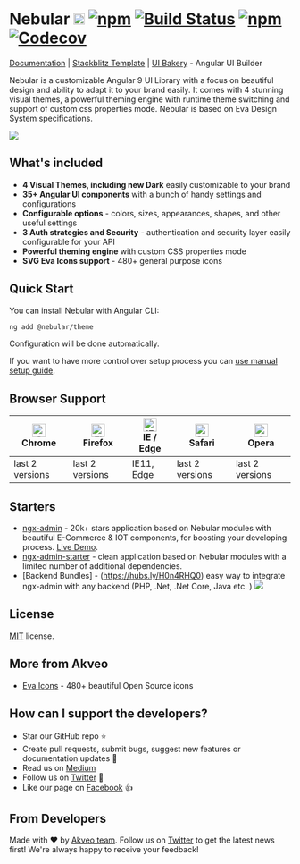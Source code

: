 # Nebular [<img src="https://i.imgur.com/oMcxwZ0.png" alt="Eva Design System" height="20px" />](https://hubs.ly/H0n4RKf0) [![npm](https://img.shields.io/npm/l/@nebular/theme.svg)]() [![Build Status](https://travis-ci.org/akveo/nebular.svg?branch=master)](https://travis-ci.org/akveo/nebular) [![npm](https://img.shields.io/npm/dt/@nebular/theme.svg)](https://www.npmjs.com/package/@nebular/theme) [![Codecov](https://img.shields.io/codecov/c/github/akveo/nebular/master.svg?style=flat-square)](https://codecov.io/gh/akveo/nebular/branch/master)

[Documentation](https://hubs.ly/H0n4S800) | [Stackblitz Template](https://stackblitz.com/github/akveo/nebular-seed) | [UI Bakery](https://hubs.ly/H0n4S8d0) - Angular UI Builder

Nebular is a customizable Angular 9 UI Library with a focus on beautiful design and ability to adapt it to your brand easily. It comes with 4 stunning visual themes, a powerful theming engine with runtime theme switching and support of custom css properties mode. Nebular is based on Eva Design System specifications.

<a href="https://hubs.ly/H0n4RHQ0"><img src="https://i.imgur.com/C8ZN4SA.jpg"></a>

## What's included

- **4 Visual Themes, including new Dark** easily customizable to your brand
- **35+ Angular UI components** with a bunch of handy settings and configurations
- **Configurable options** - colors, sizes, appearances, shapes, and other useful settings
- **3 Auth strategies and Security** - authentication and security layer easily configurable for your API
- **Powerful theming engine** with custom CSS properties mode
- **SVG Eva Icons support**  - 480+ general purpose icons

## Quick Start

You can install Nebular with Angular CLI:

```bash
ng add @nebular/theme
```

Configuration will be done automatically.

If you want to have more control over setup process you can [use manual setup guide](https://hubs.ly/H0n4S8B0).

## Browser Support

| [<img src="https://raw.githubusercontent.com/alrra/browser-logos/master/src/chrome/chrome_48x48.png" alt="Chrome" width="24px" height="24px" />](http://godban.github.io/browsers-support-badges/)</br>Chrome | [<img src="https://raw.githubusercontent.com/alrra/browser-logos/master/src/firefox/firefox_48x48.png" alt="Firefox" width="24px" height="24px" />](http://godban.github.io/browsers-support-badges/)</br>Firefox | [<img src="https://raw.githubusercontent.com/alrra/browser-logos/master/src/edge/edge_48x48.png" alt="IE / Edge" width="24px" height="24px" />](http://godban.github.io/browsers-support-badges/)</br>IE / Edge | [<img src="https://raw.githubusercontent.com/alrra/browser-logos/master/src/safari/safari_48x48.png" alt="Safari" width="24px" height="24px" />](http://godban.github.io/browsers-support-badges/)</br>Safari | [<img src="https://raw.githubusercontent.com/alrra/browser-logos/master/src/opera/opera_48x48.png" alt="Opera" width="24px" height="24px" />](http://godban.github.io/browsers-support-badges/)</br>Opera |
| --- | --- | --- | --- | --- |
| last 2 versions | last 2 versions | IE11, Edge | last 2 versions | last 2 versions 


## Starters

- [ngx-admin](http://github.com/akveo/ngx-admin) - 20k+ stars application based on Nebular modules with beautiful E-Commerce & IOT components, for boosting your developing process. [Live Demo](https://hubs.ly/H0n4D8Z0).
- [ngx-admin-starter](https://github.com/akveo/ngx-admin/tree/starter-kit) - clean application based on Nebular modules with a limited number of additional dependencies.
- [Backend Bundles] - (https://hubs.ly/H0n4RHQ0) easy way to integrate ngx-admin with any backend (PHP, .Net, .Net Core, Java etc. )
<a href="https://hubs.ly/H0n4RHQ0"><img src="https://i.imgur.com/qbtASmP.png"></a>

## License
[MIT](LICENSE.txt) license.

## More from Akveo
- [Eva Icons](https://github.com/akveo/eva-icons) - 480+ beautiful Open Source icons

## How can I support the developers?
- Star our GitHub repo :star:
- Create pull requests, submit bugs, suggest new features or documentation updates :wrench:
- Read us on [Medium](https://medium.com/akveo-engineering)
- Follow us on [Twitter](https://twitter.com/akveo_inc) :feet:
- Like our page on [Facebook](https://www.facebook.com/akveo/) :thumbsup:

## From Developers
Made with :heart: by [Akveo team](https://hubs.ly/H0n4C4C0). Follow us on [Twitter](https://twitter.com/akveo_inc) to get the latest news first!
We're always happy to receive your feedback!
